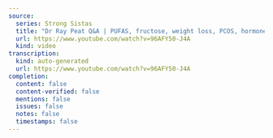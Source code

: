 ```yaml
---
source:
  series: Strong Sistas
  title: "Dr Ray Peat Q&A | PUFAS, fructose, weight loss, PCOS, hormones, cholesterol, & more"
  url: https://www.youtube.com/watch?v=96AFY50-J4A
  kind: video
transcription:
  kind: auto-generated
  url: https://www.youtube.com/watch?v=96AFY50-J4A
completion:
  content: false
  content-verified: false
  mentions: false
  issues: false
  notes: false
  timestamps: false
---
```

